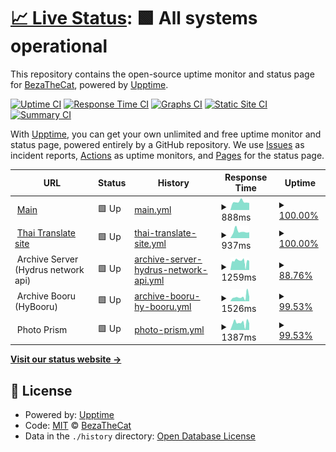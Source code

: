 # [📈 Live Status](https://beam7894123.github.io/web_status): <!--live status--> **🟩 All systems operational**

This repository contains the open-source uptime monitor and status page for [BezaTheCat](bezathecat.com), powered by [Upptime](https://github.com/upptime/upptime).

[![Uptime CI](https://github.com/beam7894123/web_status/workflows/Uptime%20CI/badge.svg)](https://github.com/beam7894123/web_status/actions?query=workflow%3A%22Uptime+CI%22)
[![Response Time CI](https://github.com/beam7894123/web_status/workflows/Response%20Time%20CI/badge.svg)](https://github.com/beam7894123/web_status/actions?query=workflow%3A%22Response+Time+CI%22)
[![Graphs CI](https://github.com/beam7894123/web_status/workflows/Graphs%20CI/badge.svg)](https://github.com/beam7894123/web_status/actions?query=workflow%3A%22Graphs+CI%22)
[![Static Site CI](https://github.com/beam7894123/web_status/workflows/Static%20Site%20CI/badge.svg)](https://github.com/beam7894123/web_status/actions?query=workflow%3A%22Static+Site+CI%22)
[![Summary CI](https://github.com/beam7894123/web_status/workflows/Summary%20CI/badge.svg)](https://github.com/beam7894123/web_status/actions?query=workflow%3A%22Summary+CI%22)

With [Upptime](https://upptime.js.org), you can get your own unlimited and free uptime monitor and status page, powered entirely by a GitHub repository. We use [Issues](https://github.com/beam7894123/web_status/issues) as incident reports, [Actions](https://github.com/beam7894123/web_status/actions) as uptime monitors, and [Pages](https://beam7894123.github.io/web_status) for the status page.

<!--start: status pages-->
<!-- This summary is generated by Upptime (https://github.com/upptime/upptime) -->
<!-- Do not edit this manually, your changes will be overwritten -->
<!-- prettier-ignore -->
| URL | Status | History | Response Time | Uptime |
| --- | ------ | ------- | ------------- | ------ |
| <img alt="" src="https://icons.duckduckgo.com/ip3/bezathecat.com.ico" height="13"> [Main](https://bezathecat.com/) | 🟩 Up | [main.yml](https://github.com/beam7894123/status/commits/HEAD/history/main.yml) | <details><summary><img alt="Response time graph" src="./graphs/main/response-time-week.png" height="20"> 888ms</summary><br><a href="https://beam7894123.github.io/status/history/main"><img alt="Response time 1134" src="https://img.shields.io/endpoint?url=https%3A%2F%2Fraw.githubusercontent.com%2Fbeam7894123%2Fstatus%2FHEAD%2Fapi%2Fmain%2Fresponse-time.json"></a><br><a href="https://beam7894123.github.io/status/history/main"><img alt="24-hour response time 779" src="https://img.shields.io/endpoint?url=https%3A%2F%2Fraw.githubusercontent.com%2Fbeam7894123%2Fstatus%2FHEAD%2Fapi%2Fmain%2Fresponse-time-day.json"></a><br><a href="https://beam7894123.github.io/status/history/main"><img alt="7-day response time 888" src="https://img.shields.io/endpoint?url=https%3A%2F%2Fraw.githubusercontent.com%2Fbeam7894123%2Fstatus%2FHEAD%2Fapi%2Fmain%2Fresponse-time-week.json"></a><br><a href="https://beam7894123.github.io/status/history/main"><img alt="30-day response time 805" src="https://img.shields.io/endpoint?url=https%3A%2F%2Fraw.githubusercontent.com%2Fbeam7894123%2Fstatus%2FHEAD%2Fapi%2Fmain%2Fresponse-time-month.json"></a><br><a href="https://beam7894123.github.io/status/history/main"><img alt="1-year response time 1134" src="https://img.shields.io/endpoint?url=https%3A%2F%2Fraw.githubusercontent.com%2Fbeam7894123%2Fstatus%2FHEAD%2Fapi%2Fmain%2Fresponse-time-year.json"></a></details> | <details><summary><a href="https://beam7894123.github.io/status/history/main">100.00%</a></summary><a href="https://beam7894123.github.io/status/history/main"><img alt="All-time uptime 99.34%" src="https://img.shields.io/endpoint?url=https%3A%2F%2Fraw.githubusercontent.com%2Fbeam7894123%2Fstatus%2FHEAD%2Fapi%2Fmain%2Fuptime.json"></a><br><a href="https://beam7894123.github.io/status/history/main"><img alt="24-hour uptime 100.00%" src="https://img.shields.io/endpoint?url=https%3A%2F%2Fraw.githubusercontent.com%2Fbeam7894123%2Fstatus%2FHEAD%2Fapi%2Fmain%2Fuptime-day.json"></a><br><a href="https://beam7894123.github.io/status/history/main"><img alt="7-day uptime 100.00%" src="https://img.shields.io/endpoint?url=https%3A%2F%2Fraw.githubusercontent.com%2Fbeam7894123%2Fstatus%2FHEAD%2Fapi%2Fmain%2Fuptime-week.json"></a><br><a href="https://beam7894123.github.io/status/history/main"><img alt="30-day uptime 100.00%" src="https://img.shields.io/endpoint?url=https%3A%2F%2Fraw.githubusercontent.com%2Fbeam7894123%2Fstatus%2FHEAD%2Fapi%2Fmain%2Fuptime-month.json"></a><br><a href="https://beam7894123.github.io/status/history/main"><img alt="1-year uptime 99.34%" src="https://img.shields.io/endpoint?url=https%3A%2F%2Fraw.githubusercontent.com%2Fbeam7894123%2Fstatus%2FHEAD%2Fapi%2Fmain%2Fuptime-year.json"></a></details>
| <img alt="" src="https://icons.duckduckgo.com/ip3/thaitranslateby.bezathecat.com.ico" height="13"> [Thai Translate site](https://thaitranslateby.bezathecat.com/) | 🟩 Up | [thai-translate-site.yml](https://github.com/beam7894123/status/commits/HEAD/history/thai-translate-site.yml) | <details><summary><img alt="Response time graph" src="./graphs/thai-translate-site/response-time-week.png" height="20"> 937ms</summary><br><a href="https://beam7894123.github.io/status/history/thai-translate-site"><img alt="Response time 1069" src="https://img.shields.io/endpoint?url=https%3A%2F%2Fraw.githubusercontent.com%2Fbeam7894123%2Fstatus%2FHEAD%2Fapi%2Fthai-translate-site%2Fresponse-time.json"></a><br><a href="https://beam7894123.github.io/status/history/thai-translate-site"><img alt="24-hour response time 819" src="https://img.shields.io/endpoint?url=https%3A%2F%2Fraw.githubusercontent.com%2Fbeam7894123%2Fstatus%2FHEAD%2Fapi%2Fthai-translate-site%2Fresponse-time-day.json"></a><br><a href="https://beam7894123.github.io/status/history/thai-translate-site"><img alt="7-day response time 937" src="https://img.shields.io/endpoint?url=https%3A%2F%2Fraw.githubusercontent.com%2Fbeam7894123%2Fstatus%2FHEAD%2Fapi%2Fthai-translate-site%2Fresponse-time-week.json"></a><br><a href="https://beam7894123.github.io/status/history/thai-translate-site"><img alt="30-day response time 838" src="https://img.shields.io/endpoint?url=https%3A%2F%2Fraw.githubusercontent.com%2Fbeam7894123%2Fstatus%2FHEAD%2Fapi%2Fthai-translate-site%2Fresponse-time-month.json"></a><br><a href="https://beam7894123.github.io/status/history/thai-translate-site"><img alt="1-year response time 1069" src="https://img.shields.io/endpoint?url=https%3A%2F%2Fraw.githubusercontent.com%2Fbeam7894123%2Fstatus%2FHEAD%2Fapi%2Fthai-translate-site%2Fresponse-time-year.json"></a></details> | <details><summary><a href="https://beam7894123.github.io/status/history/thai-translate-site">100.00%</a></summary><a href="https://beam7894123.github.io/status/history/thai-translate-site"><img alt="All-time uptime 98.45%" src="https://img.shields.io/endpoint?url=https%3A%2F%2Fraw.githubusercontent.com%2Fbeam7894123%2Fstatus%2FHEAD%2Fapi%2Fthai-translate-site%2Fuptime.json"></a><br><a href="https://beam7894123.github.io/status/history/thai-translate-site"><img alt="24-hour uptime 100.00%" src="https://img.shields.io/endpoint?url=https%3A%2F%2Fraw.githubusercontent.com%2Fbeam7894123%2Fstatus%2FHEAD%2Fapi%2Fthai-translate-site%2Fuptime-day.json"></a><br><a href="https://beam7894123.github.io/status/history/thai-translate-site"><img alt="7-day uptime 100.00%" src="https://img.shields.io/endpoint?url=https%3A%2F%2Fraw.githubusercontent.com%2Fbeam7894123%2Fstatus%2FHEAD%2Fapi%2Fthai-translate-site%2Fuptime-week.json"></a><br><a href="https://beam7894123.github.io/status/history/thai-translate-site"><img alt="30-day uptime 100.00%" src="https://img.shields.io/endpoint?url=https%3A%2F%2Fraw.githubusercontent.com%2Fbeam7894123%2Fstatus%2FHEAD%2Fapi%2Fthai-translate-site%2Fuptime-month.json"></a><br><a href="https://beam7894123.github.io/status/history/thai-translate-site"><img alt="1-year uptime 98.45%" src="https://img.shields.io/endpoint?url=https%3A%2F%2Fraw.githubusercontent.com%2Fbeam7894123%2Fstatus%2FHEAD%2Fapi%2Fthai-translate-site%2Fuptime-year.json"></a></details>
| <img alt="" src="https://icons.duckduckgo.com/ip3/null.ico" height="13"> Archive Server (Hydrus network api) | 🟩 Up | [archive-server-hydrus-network-api.yml](https://github.com/beam7894123/status/commits/HEAD/history/archive-server-hydrus-network-api.yml) | <details><summary><img alt="Response time graph" src="./graphs/archive-server-hydrus-network-api/response-time-week.png" height="20"> 1259ms</summary><br><a href="https://beam7894123.github.io/status/history/archive-server-hydrus-network-api"><img alt="Response time 1934" src="https://img.shields.io/endpoint?url=https%3A%2F%2Fraw.githubusercontent.com%2Fbeam7894123%2Fstatus%2FHEAD%2Fapi%2Farchive-server-hydrus-network-api%2Fresponse-time.json"></a><br><a href="https://beam7894123.github.io/status/history/archive-server-hydrus-network-api"><img alt="24-hour response time 1015" src="https://img.shields.io/endpoint?url=https%3A%2F%2Fraw.githubusercontent.com%2Fbeam7894123%2Fstatus%2FHEAD%2Fapi%2Farchive-server-hydrus-network-api%2Fresponse-time-day.json"></a><br><a href="https://beam7894123.github.io/status/history/archive-server-hydrus-network-api"><img alt="7-day response time 1259" src="https://img.shields.io/endpoint?url=https%3A%2F%2Fraw.githubusercontent.com%2Fbeam7894123%2Fstatus%2FHEAD%2Fapi%2Farchive-server-hydrus-network-api%2Fresponse-time-week.json"></a><br><a href="https://beam7894123.github.io/status/history/archive-server-hydrus-network-api"><img alt="30-day response time 1328" src="https://img.shields.io/endpoint?url=https%3A%2F%2Fraw.githubusercontent.com%2Fbeam7894123%2Fstatus%2FHEAD%2Fapi%2Farchive-server-hydrus-network-api%2Fresponse-time-month.json"></a><br><a href="https://beam7894123.github.io/status/history/archive-server-hydrus-network-api"><img alt="1-year response time 1934" src="https://img.shields.io/endpoint?url=https%3A%2F%2Fraw.githubusercontent.com%2Fbeam7894123%2Fstatus%2FHEAD%2Fapi%2Farchive-server-hydrus-network-api%2Fresponse-time-year.json"></a></details> | <details><summary><a href="https://beam7894123.github.io/status/history/archive-server-hydrus-network-api">88.76%</a></summary><a href="https://beam7894123.github.io/status/history/archive-server-hydrus-network-api"><img alt="All-time uptime 95.88%" src="https://img.shields.io/endpoint?url=https%3A%2F%2Fraw.githubusercontent.com%2Fbeam7894123%2Fstatus%2FHEAD%2Fapi%2Farchive-server-hydrus-network-api%2Fuptime.json"></a><br><a href="https://beam7894123.github.io/status/history/archive-server-hydrus-network-api"><img alt="24-hour uptime 23.58%" src="https://img.shields.io/endpoint?url=https%3A%2F%2Fraw.githubusercontent.com%2Fbeam7894123%2Fstatus%2FHEAD%2Fapi%2Farchive-server-hydrus-network-api%2Fuptime-day.json"></a><br><a href="https://beam7894123.github.io/status/history/archive-server-hydrus-network-api"><img alt="7-day uptime 88.76%" src="https://img.shields.io/endpoint?url=https%3A%2F%2Fraw.githubusercontent.com%2Fbeam7894123%2Fstatus%2FHEAD%2Fapi%2Farchive-server-hydrus-network-api%2Fuptime-week.json"></a><br><a href="https://beam7894123.github.io/status/history/archive-server-hydrus-network-api"><img alt="30-day uptime 91.62%" src="https://img.shields.io/endpoint?url=https%3A%2F%2Fraw.githubusercontent.com%2Fbeam7894123%2Fstatus%2FHEAD%2Fapi%2Farchive-server-hydrus-network-api%2Fuptime-month.json"></a><br><a href="https://beam7894123.github.io/status/history/archive-server-hydrus-network-api"><img alt="1-year uptime 95.88%" src="https://img.shields.io/endpoint?url=https%3A%2F%2Fraw.githubusercontent.com%2Fbeam7894123%2Fstatus%2FHEAD%2Fapi%2Farchive-server-hydrus-network-api%2Fuptime-year.json"></a></details>
| <img alt="" src="https://icons.duckduckgo.com/ip3/null.ico" height="13"> Archive Booru (HyBooru) | 🟩 Up | [archive-booru-hy-booru.yml](https://github.com/beam7894123/status/commits/HEAD/history/archive-booru-hy-booru.yml) | <details><summary><img alt="Response time graph" src="./graphs/archive-booru-hy-booru/response-time-week.png" height="20"> 1526ms</summary><br><a href="https://beam7894123.github.io/status/history/archive-booru-hy-booru"><img alt="Response time 1695" src="https://img.shields.io/endpoint?url=https%3A%2F%2Fraw.githubusercontent.com%2Fbeam7894123%2Fstatus%2FHEAD%2Fapi%2Farchive-booru-hy-booru%2Fresponse-time.json"></a><br><a href="https://beam7894123.github.io/status/history/archive-booru-hy-booru"><img alt="24-hour response time 2018" src="https://img.shields.io/endpoint?url=https%3A%2F%2Fraw.githubusercontent.com%2Fbeam7894123%2Fstatus%2FHEAD%2Fapi%2Farchive-booru-hy-booru%2Fresponse-time-day.json"></a><br><a href="https://beam7894123.github.io/status/history/archive-booru-hy-booru"><img alt="7-day response time 1526" src="https://img.shields.io/endpoint?url=https%3A%2F%2Fraw.githubusercontent.com%2Fbeam7894123%2Fstatus%2FHEAD%2Fapi%2Farchive-booru-hy-booru%2Fresponse-time-week.json"></a><br><a href="https://beam7894123.github.io/status/history/archive-booru-hy-booru"><img alt="30-day response time 1290" src="https://img.shields.io/endpoint?url=https%3A%2F%2Fraw.githubusercontent.com%2Fbeam7894123%2Fstatus%2FHEAD%2Fapi%2Farchive-booru-hy-booru%2Fresponse-time-month.json"></a><br><a href="https://beam7894123.github.io/status/history/archive-booru-hy-booru"><img alt="1-year response time 1695" src="https://img.shields.io/endpoint?url=https%3A%2F%2Fraw.githubusercontent.com%2Fbeam7894123%2Fstatus%2FHEAD%2Fapi%2Farchive-booru-hy-booru%2Fresponse-time-year.json"></a></details> | <details><summary><a href="https://beam7894123.github.io/status/history/archive-booru-hy-booru">99.53%</a></summary><a href="https://beam7894123.github.io/status/history/archive-booru-hy-booru"><img alt="All-time uptime 98.33%" src="https://img.shields.io/endpoint?url=https%3A%2F%2Fraw.githubusercontent.com%2Fbeam7894123%2Fstatus%2FHEAD%2Fapi%2Farchive-booru-hy-booru%2Fuptime.json"></a><br><a href="https://beam7894123.github.io/status/history/archive-booru-hy-booru"><img alt="24-hour uptime 96.68%" src="https://img.shields.io/endpoint?url=https%3A%2F%2Fraw.githubusercontent.com%2Fbeam7894123%2Fstatus%2FHEAD%2Fapi%2Farchive-booru-hy-booru%2Fuptime-day.json"></a><br><a href="https://beam7894123.github.io/status/history/archive-booru-hy-booru"><img alt="7-day uptime 99.53%" src="https://img.shields.io/endpoint?url=https%3A%2F%2Fraw.githubusercontent.com%2Fbeam7894123%2Fstatus%2FHEAD%2Fapi%2Farchive-booru-hy-booru%2Fuptime-week.json"></a><br><a href="https://beam7894123.github.io/status/history/archive-booru-hy-booru"><img alt="30-day uptime 99.89%" src="https://img.shields.io/endpoint?url=https%3A%2F%2Fraw.githubusercontent.com%2Fbeam7894123%2Fstatus%2FHEAD%2Fapi%2Farchive-booru-hy-booru%2Fuptime-month.json"></a><br><a href="https://beam7894123.github.io/status/history/archive-booru-hy-booru"><img alt="1-year uptime 98.33%" src="https://img.shields.io/endpoint?url=https%3A%2F%2Fraw.githubusercontent.com%2Fbeam7894123%2Fstatus%2FHEAD%2Fapi%2Farchive-booru-hy-booru%2Fuptime-year.json"></a></details>
| <img alt="" src="https://icons.duckduckgo.com/ip3/null.ico" height="13"> Photo Prism | 🟩 Up | [photo-prism.yml](https://github.com/beam7894123/status/commits/HEAD/history/photo-prism.yml) | <details><summary><img alt="Response time graph" src="./graphs/photo-prism/response-time-week.png" height="20"> 1387ms</summary><br><a href="https://beam7894123.github.io/status/history/photo-prism"><img alt="Response time 1315" src="https://img.shields.io/endpoint?url=https%3A%2F%2Fraw.githubusercontent.com%2Fbeam7894123%2Fstatus%2FHEAD%2Fapi%2Fphoto-prism%2Fresponse-time.json"></a><br><a href="https://beam7894123.github.io/status/history/photo-prism"><img alt="24-hour response time 1183" src="https://img.shields.io/endpoint?url=https%3A%2F%2Fraw.githubusercontent.com%2Fbeam7894123%2Fstatus%2FHEAD%2Fapi%2Fphoto-prism%2Fresponse-time-day.json"></a><br><a href="https://beam7894123.github.io/status/history/photo-prism"><img alt="7-day response time 1387" src="https://img.shields.io/endpoint?url=https%3A%2F%2Fraw.githubusercontent.com%2Fbeam7894123%2Fstatus%2FHEAD%2Fapi%2Fphoto-prism%2Fresponse-time-week.json"></a><br><a href="https://beam7894123.github.io/status/history/photo-prism"><img alt="30-day response time 1365" src="https://img.shields.io/endpoint?url=https%3A%2F%2Fraw.githubusercontent.com%2Fbeam7894123%2Fstatus%2FHEAD%2Fapi%2Fphoto-prism%2Fresponse-time-month.json"></a><br><a href="https://beam7894123.github.io/status/history/photo-prism"><img alt="1-year response time 1315" src="https://img.shields.io/endpoint?url=https%3A%2F%2Fraw.githubusercontent.com%2Fbeam7894123%2Fstatus%2FHEAD%2Fapi%2Fphoto-prism%2Fresponse-time-year.json"></a></details> | <details><summary><a href="https://beam7894123.github.io/status/history/photo-prism">99.53%</a></summary><a href="https://beam7894123.github.io/status/history/photo-prism"><img alt="All-time uptime 99.85%" src="https://img.shields.io/endpoint?url=https%3A%2F%2Fraw.githubusercontent.com%2Fbeam7894123%2Fstatus%2FHEAD%2Fapi%2Fphoto-prism%2Fuptime.json"></a><br><a href="https://beam7894123.github.io/status/history/photo-prism"><img alt="24-hour uptime 96.68%" src="https://img.shields.io/endpoint?url=https%3A%2F%2Fraw.githubusercontent.com%2Fbeam7894123%2Fstatus%2FHEAD%2Fapi%2Fphoto-prism%2Fuptime-day.json"></a><br><a href="https://beam7894123.github.io/status/history/photo-prism"><img alt="7-day uptime 99.53%" src="https://img.shields.io/endpoint?url=https%3A%2F%2Fraw.githubusercontent.com%2Fbeam7894123%2Fstatus%2FHEAD%2Fapi%2Fphoto-prism%2Fuptime-week.json"></a><br><a href="https://beam7894123.github.io/status/history/photo-prism"><img alt="30-day uptime 99.89%" src="https://img.shields.io/endpoint?url=https%3A%2F%2Fraw.githubusercontent.com%2Fbeam7894123%2Fstatus%2FHEAD%2Fapi%2Fphoto-prism%2Fuptime-month.json"></a><br><a href="https://beam7894123.github.io/status/history/photo-prism"><img alt="1-year uptime 99.85%" src="https://img.shields.io/endpoint?url=https%3A%2F%2Fraw.githubusercontent.com%2Fbeam7894123%2Fstatus%2FHEAD%2Fapi%2Fphoto-prism%2Fuptime-year.json"></a></details>

<!--end: status pages-->

[**Visit our status website →**](https://beam7894123.github.io/web_status)

## 📄 License

- Powered by: [Upptime](https://github.com/upptime/upptime)
- Code: [MIT](./LICENSE) © [BezaTheCat](bezathecat.com)
- Data in the `./history` directory: [Open Database License](https://opendatacommons.org/licenses/odbl/1-0/)
